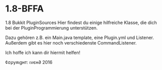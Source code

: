 # 1.8-BFFA

1.8 Bukkit PluginSources
Hier findest du einige hilfreiche
Klasse, die dich bei der
PluginProgrammierung
unterstützen.

Dazu gehören z.B.
ein Main.java template,
eine Plugin.yml und
Listener. Außerdem
gibt es hier noch
verschiedenste
CommandListener.

Ich hoffe ich kann dir
hiermit helfen!

¢σρуяιgнт: ινєн∂ 2016
